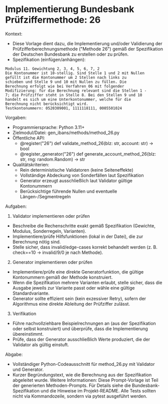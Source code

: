 # Implementierung Bundesbank Prüfziffermethode: 26

Kontext:
- Diese Vorlage dient dazu, die Implementierung und/oder Validierung der Prüfzifferberechnungsmethode ("Methode 26") gemäß der Spezifikation der Deutschen Bundesbank zu erstellen oder zu prüfen.
- Spezifikation (einfügen/anhängen):

```Text
Modulus 11. Gewichtung 2, 3, 4, 5, 6, 7, 2
Die Kontonummer ist 10-stellig. Sind Stelle 1 und 2 mit Nullen
gefüllt ist die Kontonummer um 2 Stellen nach links zu
schieben und Stelle 9 und 10 mit Nullen zu füllen. Die
Berechnung erfolgt wie bei Verfahren 06 mit folgender
Modifizierung: für die Berechnung relevant sind die Stellen 1 -
7; die Prüfziffer steht in Stelle 8. Bei den Stellen 9 und 10
handelt es sich um eine Unterkontonummer, welche für die
Berechnung nicht berücksichtigt wird.
Testkontonummern: 0520309001, 1111118111, 0005501024
```

Vorgaben:
- Programmiersprache: Python 3.11+
- Zielmodul/Datei: gen_ibans/methods/method_26.py
- Öffentliche API:
  - @register("26") def validate_method_26(blz: str, account: str) -> bool
  - @register_generator("26") def generate_account_method_26(blz: str, rng: random.Random) -> str
- Qualitätskriterien:
  - Rein deterministische Validatoren (keine Seiteneffekte)
  - Vollständige Abdeckung von Sonderfällen laut Spezifikation
  - Generator erzeugt ausschließlich laut Validator gültige Kontonummern
  - Berücksichtige führende Nullen und eventuelle Längen-/Segmentregeln

Aufgaben:
1) Validator implementieren oder prüfen
- Beschreibe die Rechenschritte exakt gemäß Spezifikation (Gewichte, Modulus, Sonderregeln, Varianten).
- Implementiere/prüfe Hilfsfunktionen (lokal in der Datei), die zur Berechnung nötig sind.
- Stelle sicher, dass invalid/edge-cases korrekt behandelt werden (z. B. check==10 -> invalid/9/0 je nach Methode).

2) Generator implementieren oder prüfen
- Implementiere/prüfe eine direkte Generatorfunktion, die gültige Kontonummern gemäß der Methode konstruiert.
- Wenn die Spezifikation mehrere Varianten erlaubt, stelle sicher, dass die Ausgabe jeweils zur Variante passt oder wähle eine gültige Standardvariante.
- Generator sollte effizient sein (kein exzessiver Retry), sofern der Algorithmus eine direkte Ableitung der Prüfziffer zulässt.

3) Verifikation
- Führe nachvollziehbare Beispielrechnungen an (aus der Spezifikation oder selbst konstruiert) und überprüfe, dass die Implementierung übereinstimmt.
- Prüfe, dass der Generator ausschließlich Werte produziert, die der Validator als gültig einstuft.

Abgabe:
- Vollständiger Python-Codeausschnitt für method_26.py mit Validator und Generator.
- Kurzer Begründungstext, wie die Berechnung aus der Spezifikation abgeleitet wurde.
Weitere Informationen: Diese Prompt-Vorlage ist Teil der generierten Methoden-Prompts. Für Details siehe die Bundesbank-Spezifikation und die Hinweise im Projekt-README.
Alle Tests sollten nicht via Kommandozeile, sondern via pytest ausgeführt werden.
